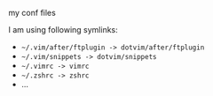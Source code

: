 my conf files

I am using following symlinks:

  - `~/.vim/after/ftplugin -> dotvim/after/ftplugin`
  - `~/.vim/snippets -> dotvim/snippets`
  - `~/.vimrc -> vimrc`
  - `~/.zshrc -> zshrc`
  - ...